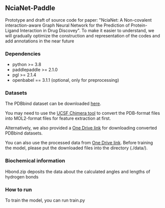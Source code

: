 ## NciaNet-Paddle
Prototype and draft of source code for paper: "NciaNet: A Non-covalent interaction-aware Graph Neural Network for the Prediction of Protein-Ligand Interaction in Drug Discovey".
To make it easier to understand, we will gradually optimize the construction and representation of the codes and add annotations in the near future

### Dependencies
- python >= 3.8
- paddlepaddle >= 2.1.0
- pgl >= 2.1.4
- openbabel == 3.1.1 (optional, only for preprocessing)

### Datasets
The PDBbind dataset can be downloaded [here](http://pdbbind-cn.org).

You may need to use the [UCSF Chimera tool](https://www.cgl.ucsf.edu/chimera/) to convert the PDB-format files into MOL2-format files for feature extraction at first.

Alternatively, we also provided a [One Drive link](https://1drv.ms/f/s!Ap_z1OHP_xEagUyGOLgKARDNHw5b?e=kJW9Vp) for downloading converted PDBbind datasets.

You can also use the processed data from [One Drive link](https://1drv.ms/u/s!Ap_z1OHP_xEagUfpFIT1g51lMzcE?e=TbK2co). Before training the model, please put the downloaded files into the directory (./data/).

### Biochemical information
Hbond.zip deposits the data about the calculated angles and lengths of hydrogen bonds
### How to run
To train the model, you can run train.py

